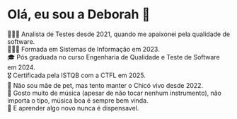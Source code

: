 # Olá, eu sou a Deborah 👋

👩🏽‍💻 Analista de Testes desde 2021, quando me apaixonei pela qualidade de software. <br>
👩🏽‍🎓 Formada em Sistemas de Informação em 2023.<br>
🎓 Pós graduada no curso Engenharia de Qualidade e Teste de Software em 2024.<br>
🎖️ Certificada pela ISTQB com a CTFL em 2025.<br>
🐢 Não sou mãe de pet, mas tento manter o Chicó vivo desde 2022.<br>
🎸 Gosto muito de música (apesar de não tocar nenhum instrumento), não importa o tipo, música boa é sempre bem vinda.<br>
🚀 E aprender algo novo nunca é dispensavel.


